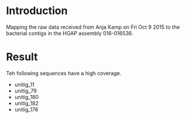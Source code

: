 # Introduction
Mapping the raw data received from Anja Kamp on Fri Oct 9 2015 to the bacterial contigs in the HGAP assembly 016-016536.

# Result
Teh following sequences have a high coverage.
* unitig\_11
* unitig\_79 
* unitig\_180
* unitig\_182
* unitig\_176

